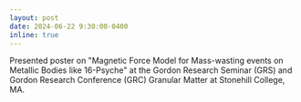 ```yaml
---
layout: post
date: 2024-06-22 9:30:00-0400
inline: true
---
```


Presented poster on "Magnetic Force Model for Mass-wasting events on Metallic Bodies like 16-Psyche" at the Gordon Research Seminar (GRS) and Gordon Research Conference (GRC) Granular Matter at Stonehill College, MA.